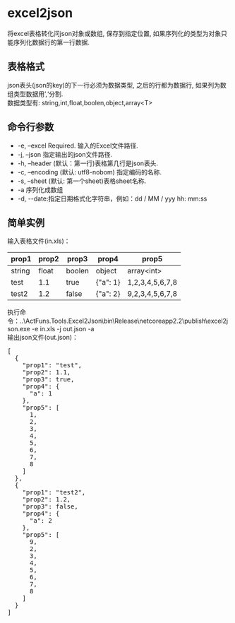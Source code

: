 # excel2json

将excel表格转化问json对象或数组, 保存到指定位置, 如果序列化的类型为对象只能序列化数据行的第一行数据.

## 表格格式

json表头(json的key)的下一行必须为数据类型, 之后的行都为数据行, 如果列为数组类型数据用’,‘分割.  
数据类型有: string,int,float,boolen,object,array\<T\>   

## 命令行参数

* -e, –excel Required. 输入的Excel文件路径.
* -j, –json 指定输出的json文件路径.
* -h, –header (默认：第一行)表格第几行是json表头.
* -c, –encoding (默认: utf8-nobom) 指定编码的名称.
* -s, –sheet (默认: 第一个sheet)表格sheet名称.
* -a 序列化成数组
* -d, --date:指定日期格式化字符串，例如：dd / MM / yyy hh: mm:ss

## 简单实例

输入表格文件(in.xls)：  

|  prop1 |  prop2 |  prop3 |  prop4 |      prop5      |
|--------|--------|--------|--------|-----------------|
| string | float  | boolen | object |   array\<int\>  |
|  test  |   1.1  |  true  |{"a": 1}| 1,2,3,4,5,6,7,8 |
|  test2 |   1.2  |  false |{"a": 2}| 9,2,3,4,5,6,7,8 |

执行命令：..\ActFuns.Tools.Excel2Json\bin\Release\netcoreapp2.2\publish\excel2json.exe -e in.xls -j out.json -a  
输出json文件(out.json)：  
<pre>
[
  {
    "prop1": "test",
    "prop2": 1.1,
    "prop3": true,
    "prop4": {
      "a": 1
    },
    "prop5": [
      1,
      2,
      3,
      4,
      5,
      6,
      7,
      8
    ]
  },
  {
    "prop1": "test2",
    "prop2": 1.2,
    "prop3": false,
    "prop4": {
      "a": 2
    },
    "prop5": [
      9,
      2,
      3,
      4,
      5,
      6,
      7,
      8
    ]
  }
]
</pre>
